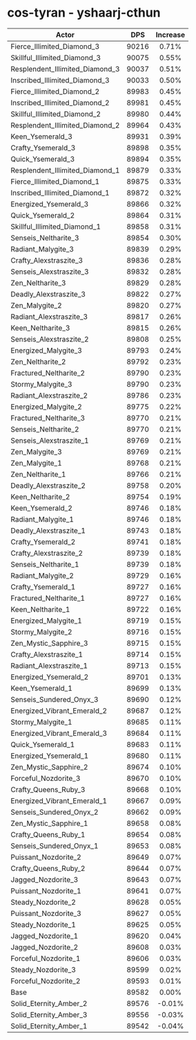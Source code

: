 # cos-tyran - yshaarj-cthun
| Actor | DPS | Increase |
|---|:---:|:---:|
|Fierce_Illimited_Diamond_3|90216|0.71%|
|Skillful_Illimited_Diamond_3|90075|0.55%|
|Resplendent_Illimited_Diamond_3|90037|0.51%|
|Inscribed_Illimited_Diamond_3|90033|0.50%|
|Fierce_Illimited_Diamond_2|89983|0.45%|
|Inscribed_Illimited_Diamond_2|89981|0.45%|
|Skillful_Illimited_Diamond_2|89980|0.44%|
|Resplendent_Illimited_Diamond_2|89964|0.43%|
|Keen_Ysemerald_3|89931|0.39%|
|Crafty_Ysemerald_3|89898|0.35%|
|Quick_Ysemerald_3|89894|0.35%|
|Resplendent_Illimited_Diamond_1|89879|0.33%|
|Fierce_Illimited_Diamond_1|89875|0.33%|
|Inscribed_Illimited_Diamond_1|89872|0.32%|
|Energized_Ysemerald_3|89866|0.32%|
|Quick_Ysemerald_2|89864|0.31%|
|Skillful_Illimited_Diamond_1|89858|0.31%|
|Senseis_Neltharite_3|89854|0.30%|
|Radiant_Malygite_3|89839|0.29%|
|Crafty_Alexstraszite_3|89836|0.28%|
|Senseis_Alexstraszite_3|89832|0.28%|
|Zen_Neltharite_3|89829|0.28%|
|Deadly_Alexstraszite_3|89822|0.27%|
|Zen_Malygite_2|89820|0.27%|
|Radiant_Alexstraszite_3|89817|0.26%|
|Keen_Neltharite_3|89815|0.26%|
|Senseis_Alexstraszite_2|89808|0.25%|
|Energized_Malygite_3|89793|0.24%|
|Zen_Neltharite_2|89792|0.23%|
|Fractured_Neltharite_2|89790|0.23%|
|Stormy_Malygite_3|89790|0.23%|
|Radiant_Alexstraszite_2|89786|0.23%|
|Energized_Malygite_2|89775|0.22%|
|Fractured_Neltharite_3|89770|0.21%|
|Senseis_Neltharite_2|89770|0.21%|
|Senseis_Alexstraszite_1|89769|0.21%|
|Zen_Malygite_3|89769|0.21%|
|Zen_Malygite_1|89768|0.21%|
|Zen_Neltharite_1|89766|0.21%|
|Deadly_Alexstraszite_2|89758|0.20%|
|Keen_Neltharite_2|89754|0.19%|
|Keen_Ysemerald_2|89746|0.18%|
|Radiant_Malygite_1|89746|0.18%|
|Deadly_Alexstraszite_1|89743|0.18%|
|Crafty_Ysemerald_2|89741|0.18%|
|Crafty_Alexstraszite_2|89739|0.18%|
|Senseis_Neltharite_1|89739|0.18%|
|Radiant_Malygite_2|89729|0.16%|
|Crafty_Ysemerald_1|89727|0.16%|
|Fractured_Neltharite_1|89727|0.16%|
|Keen_Neltharite_1|89722|0.16%|
|Energized_Malygite_1|89719|0.15%|
|Stormy_Malygite_2|89716|0.15%|
|Zen_Mystic_Sapphire_3|89715|0.15%|
|Crafty_Alexstraszite_1|89714|0.15%|
|Radiant_Alexstraszite_1|89713|0.15%|
|Energized_Ysemerald_2|89701|0.13%|
|Keen_Ysemerald_1|89699|0.13%|
|Senseis_Sundered_Onyx_3|89690|0.12%|
|Energized_Vibrant_Emerald_2|89687|0.12%|
|Stormy_Malygite_1|89685|0.11%|
|Energized_Vibrant_Emerald_3|89684|0.11%|
|Quick_Ysemerald_1|89683|0.11%|
|Energized_Ysemerald_1|89680|0.11%|
|Zen_Mystic_Sapphire_2|89674|0.10%|
|Forceful_Nozdorite_3|89670|0.10%|
|Crafty_Queens_Ruby_3|89668|0.10%|
|Energized_Vibrant_Emerald_1|89667|0.09%|
|Senseis_Sundered_Onyx_2|89662|0.09%|
|Zen_Mystic_Sapphire_1|89658|0.08%|
|Crafty_Queens_Ruby_1|89654|0.08%|
|Senseis_Sundered_Onyx_1|89653|0.08%|
|Puissant_Nozdorite_2|89649|0.07%|
|Crafty_Queens_Ruby_2|89644|0.07%|
|Jagged_Nozdorite_3|89643|0.07%|
|Puissant_Nozdorite_1|89641|0.07%|
|Steady_Nozdorite_2|89628|0.05%|
|Puissant_Nozdorite_3|89627|0.05%|
|Steady_Nozdorite_1|89625|0.05%|
|Jagged_Nozdorite_1|89620|0.04%|
|Jagged_Nozdorite_2|89608|0.03%|
|Forceful_Nozdorite_1|89606|0.03%|
|Steady_Nozdorite_3|89599|0.02%|
|Forceful_Nozdorite_2|89593|0.01%|
|Base|89582|0.00%|
|Solid_Eternity_Amber_2|89576|-0.01%|
|Solid_Eternity_Amber_3|89556|-0.03%|
|Solid_Eternity_Amber_1|89542|-0.04%|
